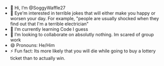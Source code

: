 - 👋 Hi, I’m @SoggyWaffle27
- 👀 Eye'm interested in terrible jokes that will either make you happy or worsen your day. For example, "people are usually shocked when they find out that I'm a terrible electrician"
- 🌱 I’m currently learning Code I guess
- 💞️ I’m looking to collaborate on absolutly nothing. Im scared of group work
- 😄 Pronouns: He/Him
- ⚡ Fun fact: Its more likely that you will die while going to buy a lottery ticket than to actually win.

<!---
SoggyWaffle27/SoggyWaffle27 is a ✨ special ✨ repository because its `README.md` (this file) appears on your GitHub profile.
You can click the Preview link to take a look at your changes.
--->
